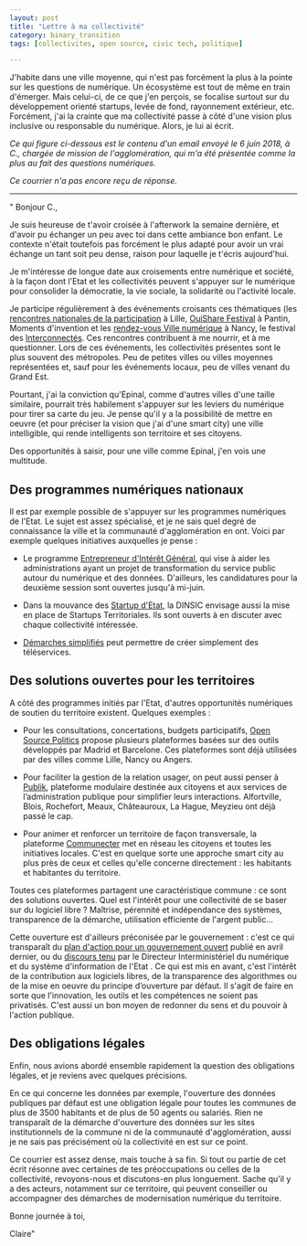 ```yaml
---
layout: post
title: "Lettre à ma collectivité"
category: binary_transition
tags: [collectivites, open source, civic tech, politique]

---
```


J'habite dans une ville moyenne, qui n'est pas forcément la plus à la pointe sur les questions de numérique. Un écosystème est tout de même en train d'émerger. Mais celui-ci, de ce que j'en perçois, se focalise surtout sur du développement orienté startups, levée de fond, rayonnement extérieur, etc. Forcément, j'ai la crainte que ma collectivité passe à côté d'une vision plus inclusive ou responsable du numérique. Alors, je lui ai écrit.

<!--more-->

*Ce qui figure ci-dessous est le contenu d'un email envoyé le 6 juin 2018, à C., chargée de mission de l'agglomération, qui m'a été présentée comme la plus au fait des questions numériques.*

*Ce courrier n'a pas encore reçu de réponse.*


---




" Bonjour C.,

Je suis heureuse de t'avoir croisée à l'afterwork la semaine dernière, et d'avoir pu échanger un peu avec toi dans cette ambiance bon enfant. Le contexte n'était toutefois pas forcément le plus adapté pour avoir un vrai échange un tant soit peu dense, raison pour laquelle je t'écris aujourd'hui.

Je m'intéresse de longue date aux croisements entre numérique et société, à la façon dont l'Etat et les collectivités peuvent s'appuyer sur le numérique pour consolider la démocratie, la vie sociale, la solidarité ou l'activité locale.

Je participe régulièrement à des événements croisants ces thématiques (les [rencontres nationales de la participation](https://www.rencontres-participation.fr) à Lille, [OuiShare Festival](http://paris.ouisharefest.com/) à Pantin, Moments d'invention et les [rendez-vous Ville numérique](https://www.archivistes.org/Rendez-vous-de-Nancy-ville-Numerique) à Nancy, le festival des [Interconnectés](http://www.interconnectes.com/...). Ces rencontres contribuent à me nourrir, et à me questionner. Lors de ces événements, les collectivités présentes sont le plus souvent des métropoles. Peu de petites villes ou villes moyennes représentées et, sauf pour les événements locaux, peu de villes venant du Grand Est.

Pourtant, j'ai la conviction qu'Epinal, comme d'autres villes d'une taille similaire, pourrait très habilement s'appuyer sur les leviers du numérique pour tirer sa carte du jeu. Je pense qu'il y a la possibilité de mettre en oeuvre (et pour préciser la vision que j'ai d'une smart city) une ville intelligible, qui rende intelligents son territoire et ses citoyens.

Des opportunités à saisir, pour une ville comme Epinal, j'en vois une multitude.

## Des programmes numériques nationaux

Il est par exemple possible de s'appuyer sur les programmes numériques de l'Etat. Le sujet est assez spécialisé, et je ne sais quel degré de connaissance la ville et la communauté d'agglomération en ont. Voici par exemple quelques initiatives auxquelles je pense :

- Le programme [Entrepreneur d'Intérêt Général](https://entrepreneur-interet-general.etalab.gouv.fr/), qui vise à aider les administrations ayant un projet de transformation du service public autour du numérique et des données. D'ailleurs, les candidatures pour la deuxième session sont ouvertes jusqu'à mi-juin.

- Dans la mouvance des [Startup d'Etat](https://beta.gouv.fr/startups/), la DINSIC envisage aussi la mise en place de Startups Territoriales. Ils sont ouverts à en discuter avec chaque collectivité intéressée.

- [Démarches simplifiés](https://www.demarches-simplifiees.fr/) peut permettre de créer simplement des téléservices.

## Des solutions ouvertes pour les territoires

A côté des programmes initiés par l'Etat, d'autres opportunités numériques de soutien du territoire existent. Quelques exemples :

- Pour les consultations, concertations, budgets participatifs, [Open Source Politics](http://www.opensourcepolitics.eu/) propose plusieurs plateformes basées sur des outils développés par Madrid et Barcelone. Ces plateformes sont déjà utilisées par des villes comme Lille, Nancy ou Angers.

- Pour faciliter la gestion de la relation usager, on peut aussi penser à [Publik](https://publik.entrouvert.com/), plateforme  modulaire destinée aux citoyens et aux services de l’administration publique pour simplifier leurs interactions. Alfortville, Blois, Rochefort, Meaux, Châteauroux, La Hague, Meyzieu ont déjà passé le cap.

- Pour animer et renforcer un territoire de façon transversale, la plateforme [Communecter](https://communecter.org/) met en réseau les citoyens et toutes les initiatives locales. C'est en quelque sorte une approche smart city au plus près de ceux et celles qu'elle concerne directement : les habitants et habitantes du territoire.

Toutes ces plateformes partagent une caractéristique commune : ce sont des solutions ouvertes. Quel est l'intérêt pour une collectivité de se baser sur du logiciel libre ? Maîtrise, pérennité et indépendance des systèmes, transparence de la démarche, utilisation efficiente de l'argent public...

Cette ouverture est d'ailleurs préconisée par le gouvernement : c'est ce qui transparaît du [plan d'action pour un gouvernement ouvert](https://www.etalab.gouv.fr/opengov-openparliament-les-plans-daction-du-gouvernement-et-de-lassemblee-nationale-pour-une-action-publique-transparente-et-collaborative-ont-ete-lances) publié en avril dernier, ou du [discours tenu](http://www.henriverdier.com/2018/05/pour-une-contribution-des-acteurs.html) par le Directeur Interministériel du numérique et du système d'information de l'Etat . Ce qui est mis en avant, c'est l'intérêt de la contribution aux logiciels libres, de la transparence des algorithmes ou  de la mise en oeuvre du principe d’ouverture par défaut. Il s'agit de faire en sorte que l'innovation, les outils et les compétences ne soient pas privatisés. C'est aussi un bon moyen de redonner du sens et du pouvoir à l'action publique.

## Des obligations légales

Enfin, nous avions abordé ensemble rapidement la question des obligations légales, et je reviens avec quelques précisions.

En ce qui concerne les données par exemple, l'ouverture des données publiques par défaut est une obligation légale pour toutes les communes de plus de 3500 habitants et de plus de 50 agents ou salariés. Rien ne transparaît de la démarche d'ouverture des données sur les sites institutionnels de la commune ni de la communauté d'agglomération, aussi je ne sais pas précisément où la collectivité en est sur ce point.

Ce courrier est assez dense, mais touche à sa fin. Si tout ou partie de cet écrit résonne avec certaines de tes préoccupations ou celles de la collectivité, revoyons-nous et discutons-en plus longuement. Sache qu'il y a des acteurs, notamment sur ce territoire, qui peuvent conseiller ou accompagner des démarches de modernisation numérique du territoire.

Bonne journée à toi,

Claire"
